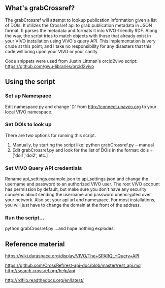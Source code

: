 ## What's grabCrossref?

The grabCrossref will attempt to lookup publication information given a list of DOIs. It utilizes the Crossref api to grab publication metadata in JSON format. It parses the metadata and formats it into VIVO-friendly RDF. Along the way, the script tries to match objects with those that already exist in your VIVO installation using VIVO's query API. This implementation is very crude at this point, and I take no responsibility for any disasters that this code will bring upon your VIVO or your sanity. 

Code snippets were used from Justin Littman's orcid2vivo script: https://github.com/gwu-libraries/orcid2vivo

## Using the script

### Set up Namespace
Edit namespace.py and change 'D' from http://connect.unavco.org to your local VIVO namespace.

### Set DOIs to look up 
There are two options for running this script. 
1. Manually, by starting the script like: python grabCrossref.py --manual
2. Edit grabCrossref.py and look for the list of DOIs in the format: dois = ['doi1','doi2', etc.]

### Set VIVO Query API credentials
Rename api_settings.example.json to api_settings.json and change the username and password to an authorized VIVO user. The root VIVO account has permission by default, but make sure you don't have any security concerns about sending the username and password unencrypted over your network.
Also set your api url and namespace. For most installations, you will just have to change the domain at the front of the address.

### Run the script...
python grabCrossref.py ...and hope nothing explodes.

## Reference material
https://wiki.duraspace.org/display/VIVO/The+SPARQL+Query+API

https://github.com/CrossRef/rest-api-doc/blob/master/rest_api.md 
http://search.crossref.org/help/api

http://rdflib.readthedocs.org/en/latest/
